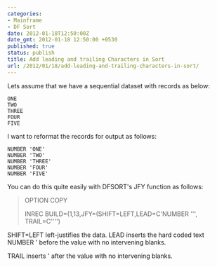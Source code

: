 ```yaml
---
categories:
- Mainframe
- DF Sort
date: 2012-01-18T12:50:00Z
date_gmt: 2012-01-18 12:50:00 +0530
published: true
status: publish
title: Add leading and trailing Characters in Sort
url: /2012/01/18/add-leading-and-trailing-characters-in-sort/
---
```


Lets assume that we have a sequential dataset with records as below:

```
ONE
TWO
THREE
FOUR
FIVE
```

I want to reformat the records for output as follows:

```
NUMBER 'ONE'
NUMBER 'TWO'
NUMBER 'THREE'
NUMBER 'FOUR'
NUMBER 'FIVE'
```

You can do this quite easily with DFSORT's JFY function as follows:

> OPTION COPY
>
> INREC BUILD=(1,13,JFY=(SHIFT=LEFT,LEAD=C'NUMBER ''', TRAIL=C'''')

SHIFT=LEFT left-justifies the data. LEAD inserts the hard coded text NUMBER ' before the value with no intervening blanks.
 
TRAIL inserts ' after the value with no intervening blanks.
